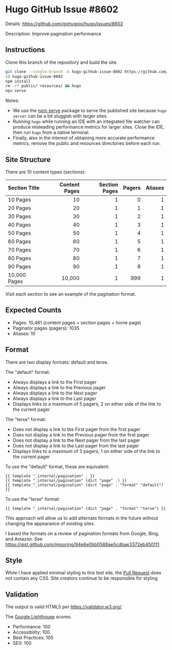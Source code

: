 # Hugo GitHub Issue #8602

Details: <https://github.com/gohugoio/hugo/issues/8602>

Description: Improve pagination performance

## Instructions

Clone this branch of the repository and build the site.

```bash
git clone --single-branch -b hugo-github-issue-8602 https://github.com/jmooring/hugo-testing hugo-github-issue-8602
cd hugo-github-issue-8602
npm install
rm -rf public/ resources/ && hugo
npx serve
```

Notes:

- We use the [npm serve](https://www.npmjs.com/package/serve) package to serve the published site because `hugo server` can be a bit sluggish with larger sites.
- Running `hugo` while running an IDE with an integrated file watcher can produce misleading performance metrics for larger sites. Close the IDE, then run `hugo` from a native terminal.
- Finally, also in the interest of obtaining more accurate performance metrics, remove the public and resources directories before each run.

## Site Structure

There are 10 content types (sections):

Section Title|Content Pages|Section Pages|Pagers|Aliases
:--|--:|--:|--:|--:|
10 Pages|10|1|0|1
20 Pages|20|1|1|1
30 Pages|30|1|2|1
40 Pages|40|1|3|1
50 Pages|50|1|4|1
60 Pages|60|1|5|1
70 Pages|70|1|6|1
80 Pages|80|1|7|1
90 Pages|90|1|8|1
10,000 Pages|10,000|1|999|1

Visit each section to see an example of the pagination format.

## Expected Counts

- Pages: 10,461 (content pages + section pages + home page)
- Paginator pages (pagers): 1035
- Aliases: 10

## Format

There are two display formats: default and terse.

The "default" format:

- Always displays a link to the First pager
- Always displays a link to the Previous pager
- Always displays a link to the Next pager
- Always displays a link to the Last pager
- Displays links to a maximum of 5 pagers, 2 on either side of the link to the current pager

The "terse" format:

- Does not display a link to the First pager from the first pager
- Does not display a link to the Previous pager from the first pager
- Does not display a link to the Next pager from the last pager
- Does not display a link to the Last pager from the last pager
- Displays links to a maximum of 3 pagers, 1 on either side of the link to the current pager

To use the "default" format, these are equivalent:

   ```go-html-template
   {{ template "_internal/pagination" . }}
   {{ template "_internal/pagination" (dict "page" .) }}
   {{ template "_internal/pagination" (dict "page" . "format" "default") }}
   ```

To use the "terse" format:

   ```go-html-template
   {{ template "_internal/pagination" (dict "page" . "format" "terse") }}
   ```

This approach will allow us to add alternate formats in the future without changing the appearance of existing sites.

I based the formats on a review of pagination formats from Google, Bing, and Amazon. See <https://gist.github.com/jmooring/94e6e0bb0568ae5cdbae3372eb450111>.

## Style

While I have applied minimal styling to this test site, the [Pull Request](https://github.com/gohugoio/hugo/pull/8602) does not contain any CSS. Site creators continue to be responsible for styling.

## Validation

The output is valid HTML5 per <https://validator.w3.org/>.

The [Google Lighthouse](https://developers.google.com/web/tools/lighthouse) scores:

- Performance: 100
- Accessibility: 100
- Best Practices: 100
- SE0: 100
